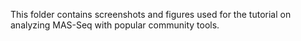 This folder contains screenshots and figures used for the tutorial on analyzing MAS-Seq with popular community tools.
